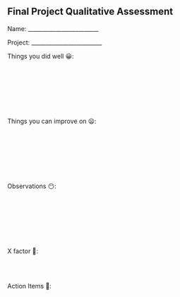 Final Project Qualitative Assessment
-----

Name: _________________________

Project: _________________________

Things you did well 😀:

<br>
<br>
<br>
<br>
<br>
<br>

Things you can improve on 😦:

<br>
<br>
<br>
<br>
<br>
<br>

Observations 😶:

<br>
<br>
<br>
<br>
<br>
<br>

X factor 🦄:

<br>
<br>

Action Items 👷: